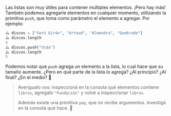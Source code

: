 Las listas son muy útiles para contener múltiples elementos. ¡Pero hay más! También podemos agregarle elementos en cualquier momento, utilizando la primitiva `push`, que toma como parámetro el elemento a agregar. Por ejemplo:

```python
ム discos = ["Serú Girán", "Artaud", "Almendra", "Quebrado"]
ム discos.length
4
ム discos.push("Vida")
ム discos.length
5
```

Podemos notar que `push` agrega un elemento a la lista, lo cual hace que su tamaño aumente. ¿Pero en qué parte de la lista lo agrega? ¿Al principio? ¿Al final? ¿En el medio? :thinking:

> Averigualo vos: inspeccioná en la consola qué elementos contiene `libros`, agregale `"Fundación"` y volvé a inspeccionar `libros`.
>
> Además existe una primitiva `pop`, que no recibe argumentos. Investigá en la consola qué hace. :eyes: